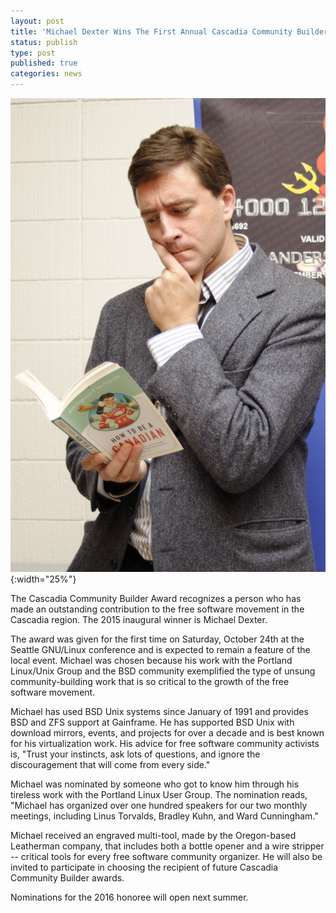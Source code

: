```yaml
---
layout: post
title: 'Michael Dexter Wins The First Annual Cascadia Community Builder Award'
status: publish
type: post
published: true
categories: news
---
```


![](/img/posts/MichaelDexter.jpg){:width="25%"}

The Cascadia Community Builder Award recognizes a person who has made an
outstanding contribution to the free software movement in the Cascadia region.
The 2015 inaugural winner is Michael Dexter.

The award was given for the first time on Saturday, October 24th at the Seattle
GNU/Linux conference and is expected to remain a feature of the local event.
Michael was chosen because his work with the Portland Linux/Unix Group and the
BSD community exemplified the type of unsung community-building work that is so
critical to the growth of the free software movement.

Michael has used BSD Unix systems since January of 1991 and provides BSD and
ZFS support at Gainframe. He has supported BSD Unix with download mirrors,
events, and projects for over a decade and is best known for his virtualization
work. His advice for free software community activists is, "Trust your
instincts, ask lots of questions, and ignore the discouragement that will come
from every side."

Michael was nominated by someone who got to know him through his tireless work
with the Portland Linux User Group. The nomination reads, "Michael has
organized over one hundred speakers for our two monthly meetings, including
Linus Torvalds, Bradley Kuhn, and Ward Cunningham."

Michael received an engraved
multi-tool, made by the Oregon-based Leatherman company, that includes both a
bottle opener and a wire stripper -- critical tools for every free software
community organizer. He will also be invited to participate in choosing
the recipient of future Cascadia Community Builder awards.

Nominations for the 2016 honoree will open next summer.
